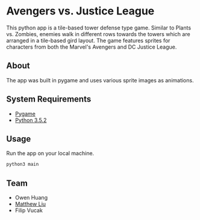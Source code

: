 # Avengers vs. Justice League

This python app is a tile-based tower defense type game. Similar to Plants vs. Zombies, enemies walk in different rows towards the towers which are arranged in a tile-based gird layout. The game features sprites for characters from both the Marvel's Avengers and DC Justice League.

## About

The app was built in pygame and uses various sprite images as animations.

## System Requirements

- [Pygame](https://www.pygame.org/wiki/GettingStarted)
- [Python 3.5.2](https://www.python.org/downloads/)

## Usage

Run the app on your local machine.
```python
python3 main
```

## Team

- Owen Huang
- [Matthew Liu](https://github.com/mattt-liu)
- Filip Vucak
